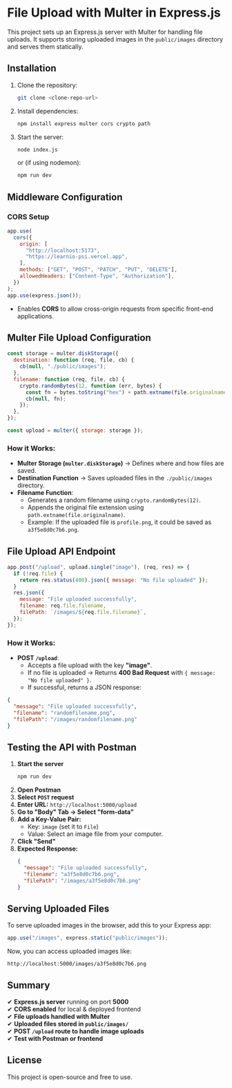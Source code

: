 # File Upload with Multer in Express.js

This project sets up an Express.js server with Multer for handling file uploads. It supports storing uploaded images in the `public/images` directory and serves them statically.

## Installation

1. Clone the repository:
   ```sh
   git clone <clone-repo-url>
   ```
2. Install dependencies:
   ```sh
   npm install express multer cors crypto path
   ```
3. Start the server:
   ```sh
   node index.js
   ```
   or (if using nodemon):
   ```sh
   npm run dev
   ```

## Middleware Configuration

### CORS Setup
```javascript
app.use(
  cors({
    origin: [
      "http://localhost:5173",
      "https://learnio-psi.vercel.app",
    ],
    methods: ["GET", "POST", "PATCH", "PUT", "DELETE"],
    allowedHeaders: ["Content-Type", "Authorization"],
  })
);
app.use(express.json());
```
- Enables **CORS** to allow cross-origin requests from specific front-end applications.

## Multer File Upload Configuration

```javascript
const storage = multer.diskStorage({
  destination: function (req, file, cb) {
    cb(null, "./public/images");
  },
  filename: function (req, file, cb) {
    crypto.randomBytes(12, function (err, bytes) {
      const fn = bytes.toString("hex") + path.extname(file.originalname);
      cb(null, fn);
    });
  },
});

const upload = multer({ storage: storage });
```

### How it Works:
- **Multer Storage (`multer.diskStorage`)** → Defines where and how files are saved.
- **Destination Function** → Saves uploaded files in the `./public/images` directory.
- **Filename Function**:
  - Generates a random filename using `crypto.randomBytes(12)`.
  - Appends the original file extension using `path.extname(file.originalname)`.
  - Example: If the uploaded file is `profile.png`, it could be saved as `a3f5e8d0c7b6.png`.

## File Upload API Endpoint

```javascript
app.post("/upload", upload.single("image"), (req, res) => {
  if (!req.file) {
    return res.status(400).json({ message: "No file uploaded" });
  }
  res.json({
    message: "File uploaded successfully",
    filename: req.file.filename,
    filePath: `/images/${req.file.filename}`,
  });
});
```

### How it Works:
- **POST `/upload`**:
  - Accepts a file upload with the key **"image"**.
  - If no file is uploaded → Returns **400 Bad Request** with `{ message: "No file uploaded" }`.
  - If successful, returns a JSON response:

```json
{
  "message": "File uploaded successfully",
  "filename": "randomfilename.png",
  "filePath": "/images/randomfilename.png"
}
```

## Testing the API with Postman
1. **Start the server**
   ```sh
   npm run dev
   ```
2. **Open Postman**
3. **Select `POST` request**
4. **Enter URL:** `http://localhost:5000/upload`
5. **Go to "Body" Tab → Select "form-data"**
6. **Add a Key-Value Pair:**
   - Key: `image` (set it to `File`)
   - Value: Select an image file from your computer.
7. **Click "Send"**
8. **Expected Response:**
   ```json
   {
     "message": "File uploaded successfully",
     "filename": "a3f5e8d0c7b6.png",
     "filePath": "/images/a3f5e8d0c7b6.png"
   }
   ```

## Serving Uploaded Files
To serve uploaded images in the browser, add this to your Express app:

```javascript
app.use("/images", express.static("public/images"));
```

Now, you can access uploaded images like:
```
http://localhost:5000/images/a3f5e8d0c7b6.png
```

## Summary
✔ **Express.js server** running on port **5000**  
✔ **CORS enabled** for local & deployed frontend  
✔ **File uploads handled with Multer**  
✔ **Uploaded files stored in `public/images/`**  
✔ **POST `/upload` route to handle image uploads**  
✔ **Test with Postman or frontend**  

## License
This project is open-source and free to use.

